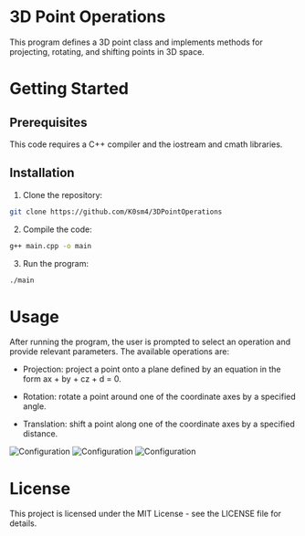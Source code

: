 
# 3D Point Operations
This program defines a 3D point class and implements methods for projecting, rotating, and shifting points in 3D space.
# Getting Started
## Prerequisites
This code requires a C++ compiler and the iostream and cmath libraries.
## Installation
1. Clone the repository:
```bash
git clone https://github.com/K0sm4/3DPointOperations

```
2. Compile the code:
```bash
g++ main.cpp -o main

```
3. Run the program:
```bash
./main

```
# Usage
After running the program, the user is prompted to select an operation and provide relevant parameters. The available operations are:

* Projection: project a point onto a plane defined by an equation in the form ax + by + cz + d = 0.

* Rotation: rotate a point around one of the coordinate axes by a specified angle.

* Translation: shift a point along one of the coordinate axes by a specified distance.

![Configuration](https://cdn.discordapp.com/attachments/919285701227458581/1081925315951087739/image.png)
![Configuration](https://cdn.discordapp.com/attachments/919285701227458581/1081925151832150116/image.png)
![Configuration](https://cdn.discordapp.com/attachments/919285701227458581/1081925026816741596/image.png)

# License
This project is licensed under the MIT License - see the LICENSE file for details.
